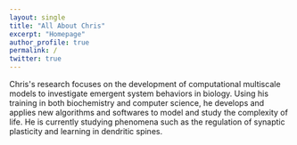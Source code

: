 ```yaml
---
layout: single
title: "All About Chris"
excerpt: "Homepage"
author_profile: true
permalink: /
twitter: true
---
```


Chris's research focuses on the development of computational multiscale models to
investigate emergent system behaviors in biology.
Using his training in both biochemistry and computer science, he develops and applies new algorithms and
softwares to model and study the complexity of life.
He is currently studying phenomena such as the regulation of synaptic plasticity and learning in dendritic spines.

<!-- <h1>Latest Posts</h1>
{% assign sorted = site.posts | sort:'date' | reverse %}
<ul>
{% for post in sorted limit:3%}
	<div class="{{ include.type | default: "list" }}__item">
	  <article class="archive__item" itemscope itemtype="http://schema.org/CreativeWork">
	    <li>
	      <h3 class="archive__item-title" itemprop="headline">
			 	  <a href="{{ root_url }}{{ post.url }}">{{ post.title }}</a>
	      </h3>
        <p class="archive__item-excerpt" itemprop="description">{{post.excerpt}}</p>
	    </li>
	 </article>
	</div>
{% endfor %}
<ul>
<a href="/blog/" class="back-to-top">More posts &rarr;</a> -->

